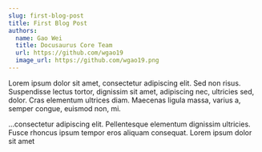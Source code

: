 ```yaml
---
slug: first-blog-post
title: First Blog Post
authors:
  name: Gao Wei
  title: Docusaurus Core Team
  url: https://github.com/wgao19
  image_url: https://github.com/wgao19.png
---
```


Lorem ipsum dolor sit amet, consectetur adipiscing elit. Sed non risus. Suspendisse
lectus tortor, dignissim sit amet, adipiscing nec, ultricies sed, dolor. Cras
elementum ultrices diam. Maecenas ligula massa, varius a, semper congue, euismod
non, mi.

<!-- truncate -->

...consectetur adipiscing elit. Pellentesque elementum dignissim
ultricies. Fusce rhoncus ipsum tempor eros aliquam consequat.
Lorem ipsum dolor sit amet
